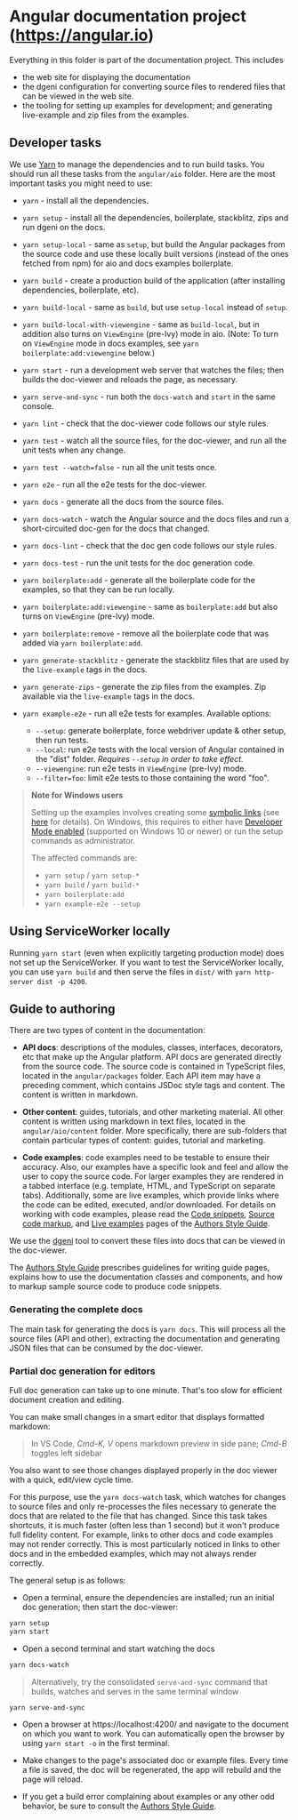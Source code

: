 # Angular documentation project (https://angular.io)

Everything in this folder is part of the documentation project. This includes

* the web site for displaying the documentation
* the dgeni configuration for converting source files to rendered files that can be viewed in the web site.
* the tooling for setting up examples for development; and generating live-example and zip files from the examples.

## Developer tasks

We use [Yarn](https://yarnpkg.com) to manage the dependencies and to run build tasks.
You should run all these tasks from the `angular/aio` folder.
Here are the most important tasks you might need to use:

* `yarn` - install all the dependencies.
* `yarn setup` - install all the dependencies, boilerplate, stackblitz, zips and run dgeni on the docs.
* `yarn setup-local` - same as `setup`, but build the Angular packages from the source code and use these locally built versions (instead of the ones fetched from npm) for aio and docs examples boilerplate.

* `yarn build` - create a production build of the application (after installing dependencies, boilerplate, etc).
* `yarn build-local` - same as `build`, but use `setup-local` instead of `setup`.
* `yarn build-local-with-viewengine` - same as `build-local`, but in addition also turns on `ViewEngine` (pre-Ivy) mode in aio.
                                       (Note: To turn on `ViewEngine` mode in docs examples, see `yarn boilerplate:add:viewengine` below.)

* `yarn start` - run a development web server that watches the files; then builds the doc-viewer and reloads the page, as necessary.
* `yarn serve-and-sync` - run both the `docs-watch` and `start` in the same console.
* `yarn lint` - check that the doc-viewer code follows our style rules.
* `yarn test` - watch all the source files, for the doc-viewer, and run all the unit tests when any change.
* `yarn test --watch=false` - run all the unit tests once.
* `yarn e2e` - run all the e2e tests for the doc-viewer.

* `yarn docs` - generate all the docs from the source files.
* `yarn docs-watch` - watch the Angular source and the docs files and run a short-circuited doc-gen for the docs that changed.
* `yarn docs-lint` - check that the doc gen code follows our style rules.
* `yarn docs-test` - run the unit tests for the doc generation code.

* `yarn boilerplate:add` - generate all the boilerplate code for the examples, so that they can be run locally.
* `yarn boilerplate:add:viewengine` - same as `boilerplate:add` but also turns on `ViewEngine` (pre-Ivy) mode.

* `yarn boilerplate:remove` - remove all the boilerplate code that was added via `yarn boilerplate:add`.
* `yarn generate-stackblitz` - generate the stackblitz files that are used by the `live-example` tags in the docs.
* `yarn generate-zips` - generate the zip files from the examples. Zip available via the `live-example` tags in the docs.

* `yarn example-e2e` - run all e2e tests for examples. Available options:
  - `--setup`: generate boilerplate, force webdriver update & other setup, then run tests.
  - `--local`: run e2e tests with the local version of Angular contained in the "dist" folder.
               _Requires `--setup` in order to take effect._
  - `--viewengine`: run e2e tests in `ViewEngine` (pre-Ivy) mode.
  - `--filter=foo`: limit e2e tests to those containing the word "foo".

> **Note for Windows users**
>
> Setting up the examples involves creating some [symbolic links](https://en.wikipedia.org/wiki/Symbolic_link) (see [here](./tools/examples/README.md#symlinked-node_modules) for details). On Windows, this requires to either have [Developer Mode enabled](https://blogs.windows.com/windowsdeveloper/2016/12/02/symlinks-windows-10) (supported on Windows 10 or newer) or run the setup commands as administrator.
>
> The affected commands are:
> - `yarn setup` / `yarn setup-*`
> - `yarn build` / `yarn build-*`
> - `yarn boilerplate:add`
> - `yarn example-e2e --setup`

## Using ServiceWorker locally

Running `yarn start` (even when explicitly targeting production mode) does not set up the
ServiceWorker. If you want to test the ServiceWorker locally, you can use `yarn build` and then
serve the files in `dist/` with `yarn http-server dist -p 4200`.


## Guide to authoring

There are two types of content in the documentation:

* **API docs**: descriptions of the modules, classes, interfaces, decorators, etc that make up the Angular platform.
API docs are generated directly from the source code.
The source code is contained in TypeScript files, located in the `angular/packages` folder.
Each API item may have a preceding comment, which contains JSDoc style tags and content.
The content is written in markdown.

* **Other content**: guides, tutorials, and other marketing material.
All other content is written using markdown in text files, located in the `angular/aio/content` folder.
More specifically, there are sub-folders that contain particular types of content: guides, tutorial and marketing.

* **Code examples**: code examples need to be testable to ensure their accuracy.
Also, our examples have a specific look and feel and allow the user to copy the source code. For larger
examples they are rendered in a tabbed interface (e.g. template, HTML, and TypeScript on separate
tabs). Additionally, some are live examples, which provide links where the code can be edited, executed, and/or downloaded. For details on working with code examples, please read the [Code snippets](https://angular.io/guide/docs-style-guide#code-snippets), [Source code markup](https://angular.io/guide/docs-style-guide#source-code-markup), and [Live examples](https://angular.io/guide/docs-style-guide#live-examples) pages of the [Authors Style Guide](https://angular.io/guide/docs-style-guide).

We use the [dgeni](https://github.com/angular/dgeni) tool to convert these files into docs that can be viewed in the doc-viewer.

The [Authors Style Guide](https://angular.io/guide/docs-style-guide) prescribes guidelines for
writing guide pages, explains how to use the documentation classes and components, and how to markup sample source code to produce code snippets.

### Generating the complete docs

The main task for generating the docs is `yarn docs`. This will process all the source files (API and other),
extracting the documentation and generating JSON files that can be consumed by the doc-viewer.

### Partial doc generation for editors

Full doc generation can take up to one minute. That's too slow for efficient document creation and editing.

You can make small changes in a smart editor that displays formatted markdown:
>In VS Code, _Cmd-K, V_ opens markdown preview in side pane; _Cmd-B_ toggles left sidebar

You also want to see those changes displayed properly in the doc viewer
with a quick, edit/view cycle time.

For this purpose, use the `yarn docs-watch` task, which watches for changes to source files and only
re-processes the files necessary to generate the docs that are related to the file that has changed.
Since this task takes shortcuts, it is much faster (often less than 1 second) but it won't produce full
fidelity content. For example, links to other docs and code examples may not render correctly. This is
most particularly noticed in links to other docs and in the embedded examples, which may not always render
correctly.

The general setup is as follows:

* Open a terminal, ensure the dependencies are installed; run an initial doc generation; then start the doc-viewer:

```bash
yarn setup
yarn start
```

* Open a second terminal and start watching the docs

```bash
yarn docs-watch
```

>Alternatively, try the consolidated `serve-and-sync` command that builds, watches and serves in the same terminal window
```bash
yarn serve-and-sync
```

* Open a browser at https://localhost:4200/ and navigate to the document on which you want to work.
You can automatically open the browser by using `yarn start -o` in the first terminal.

* Make changes to the page's associated doc or example files. Every time a file is saved, the doc will
be regenerated, the app will rebuild and the page will reload.

* If you get a build error complaining about examples or any other odd behavior, be sure to consult
the [Authors Style Guide](https://angular.io/guide/docs-style-guide).
